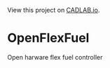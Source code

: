 View this project on [CADLAB.io](https://cadlab.io/project/1489). 

# OpenFlexFuel
Open harware flex fuel controller
